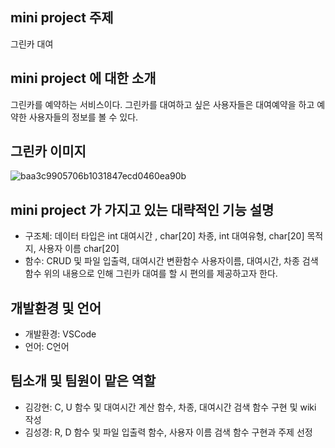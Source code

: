 ## mini project 주제  
그린카 대여 

## mini project 에 대한 소개
그린카를 예약하는 서비스이다. 그린카를 대여하고 싶은 사용자들은 대여예약을 하고 예약한 사용자들의 정보를 볼 수 있다. 

## 그린카 이미지
![baa3c9905706b1031847ecd0460ea90b](https://user-images.githubusercontent.com/61617997/166147046-e99dfc2d-83d7-4e90-a2c2-7702099e4406.jpg)

## mini project 가 가지고 있는 대략적인 기능 설명
- 구조체: 데이터 타입은 int 대여시간 , char[20] 차종, int 대여유형, char[20] 목적지, 사용자 이름 char[20]
- 함수: CRUD 및 파일 입출력, 대여시간 변환함수 사용자이름, 대여시간, 차종 검색함수 
위의 내용으로 인해 그린카 대여를 할 시 편의를 제공하고자 한다.

## 개발환경 및 언어

- 개발환경: VSCode
- 언어: C언어

## 팀소개 및 팀원이 맡은 역할

- 김강현: C, U 함수 및 대여시간 계산 함수, 차종, 대여시간 검색 함수 구현 및 wiki 작성
- 김성경: R, D 함수 및 파일 입출력 함수, 사용자 이름 검색 함수 구현과 주제 선정
